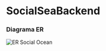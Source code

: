 # SocialSeaBackend
<h3> Diagrama ER </h3>

![ER Social Ocean](https://user-images.githubusercontent.com/49338963/168454203-3da3b75c-bde8-4c6d-8890-41db48b85d7b.png)

